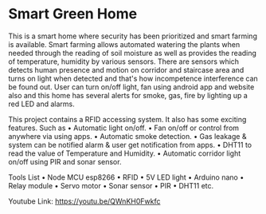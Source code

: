 # Smart Green Home
This is a smart home where security has been prioritized and smart farming is available.
Smart farming allows automated watering the plants when needed through the reading of soil moisture as well as provides the reading of temperature, humidity by various sensors.
There are sensors which detects human presence and motion on corridor and staircase area and turns on light when detected and that's how incompetence interference can be found out. User can turn on/off light, fan using android app and website also and this home has several alerts for smoke, gas, fire by lighting up a red LED and alarms.

This project contains a RFID accessing system. It also has some exciting features. Such as 
•	Automatic light on/off.
•	Fan on/off or control from anywhere via using apps.
•	Automatic smoke detection.
•	Gas leakage & system can be notified alarm & user get notification from apps.
•	DHT11 to read the value of Temperature and Humidity.
•	Automatic corridor light on/off using PIR and sonar sensor.

Tools List
•	Node MCU esp8266
•	RFID
•	5V LED light
•	Arduino nano
•	Relay module
•	Servo motor
•	Sonar sensor
•	PIR
•	DHT11 etc.

Youtube Link: https://youtu.be/QWnKH0Fwkfc
